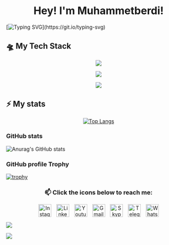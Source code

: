 <h1 align="center">Hey! I'm Muhammetberdi!</h1>

<!-- ![](https://github.com/BEPb/BEPb/blob/main/assets/Bottom_up.svg) -->

[![Typing SVG](https://readme-typing-svg.herokuapp.com?color=%2336BCF7&center=true&size=30&duration=2000&pause=1000&random=true&vCenter=true&width=900&lines=Electronics+and+IoT+Engineer;Good+coder;Future+GDG+Expert;Fullstack+developer;Creative+problem+solver;Reliable+project+manager;Loved+mentor;Perfect+teamlead;)](https://git.io/typing-svg)

## 🛸 My Tech Stack

<p align="center">
    <a href="#">
        <img src="https://skillicons.dev/icons?i=golang,python,nodejs,react,vue,arduino&theme=dark" />
    </a>
</p>
<p align="center">
    <a href="#">
        <img src="https://skillicons.dev/icons?i=rabbitmq,kafka,azure,prometheus,grafana,terraform,ansible&theme=dark" />
    </a>
</p>
<p align="center">
    <a href="#">
        <img src="https://skillicons.dev/icons?i=git,figma,bash,redis,postgres,docker&theme=dark" />
    </a>
</p>

## ⚡ My stats

<p align="center">
    <a href="#">
        <!-- <img src="https://github-readme-stats.vercel.app/api?username=mikebionic&theme=onedark&show_icons=true&custom_title=Stats&count_private=true&hide_border=true&hide=issues&line_height=24&bg_color=0d1117" alt="Github stats" /> -->
        <img src="https://github-readme-stats.vercel.app/api/top-langs/?username=mikebionic&layout=compact&theme=onedark&hide_progress=false&show_icons=true&count_private=true&hide_border=true&hide=javascript,css,html,php,blade,ruby,less,ejs&bg_color=0d1117" alt="Top Langs" />
    </a>

</p>

### GitHub stats

![Anurag's GitHub stats](https://github-readme-stats-git-masterrstaa-rickstaa.vercel.app/api?username=mikebionic&show_icons=true&icon_color=238636&border_color=238636&bg_color=0d1117&title_color=c9d1d9&text_color=c9d1d9&count_private=true&include_all_commits=true)

### GitHub profile Trophy

[![trophy](https://github-profile-trophy.vercel.app/?username=mikebionic&theme=onestar&margin-w=10&no-bg=true&no-frame=true)](https://github.com/ryo-ma/github-profile-trophy)

<h3 align="center">📫 Click the icons below to reach me:</h3>
<p align="center">
<a style="margin:5px" href="https://instagram.com/me.create" target="blank"><img align="center" src="https://upload.wikimedia.org/wikipedia/commons/e/e7/Instagram_logo_2016.svg" alt="Instagram" height="35" width="35" /></a>
<a style="margin:5px" href="https://www.linkedin.com/in/muhammed-jepbarov/" target="blank"><img align="center" src="https://cdn-icons-png.freepik.com/256/16021/16021276.png?ga=GA1.1.924385862.1728385570&semt=ais_hybrid" alt="Linkedin" height="35" width="35" /></a>
<a style="margin:5px" href="https://www.linkedin.com/in/muhammed-jepbarov/" target="blank"><img align="center" src="https://cdn-icons-png.freepik.com/256/16033/16033438.png?ga=GA1.1.924385862.1728385570&semt=ais_hybrid" alt="Youtube" height="35" width="35" /></a>
<a style="margin:5px" href="mailto:muhammedjepbarov@gmail.com" target="blank"><img align="center" src="https://cdn-icons-png.freepik.com/256/5968/5968534.png?ga=GA1.1.924385862.1728385570&semt=ais_hybrid" alt="Gmail" height="35" width="35" /></a>
<a style="margin:5px" href="skype:muhammedjepbarov" target="blank"><img align="center" src="https://cdn-icons-png.freepik.com/256/16021/16021324.png?ga=GA1.1.924385862.1728385570&semt=ais_hybrid" alt="Skype" height="35" width="35" /></a>
<a style="margin:5px" href="https://t.me/mecreate" target="blank"><img align="center" src="https://upload.wikimedia.org/wikipedia/commons/8/83/Telegram_2019_Logo.svg" alt="Telegram" height="35" width="35" /></a>
<a style="margin:5px" href="https://wa.me/+99361509038" target="blank"><img align="center" src="https://cdn-icons-png.freepik.com/256/733/733585.png?semt=ais_hybrid" alt="Whatsapp" height="35" width="35" /></a>

</p>

<!-- ![](https://komarev.com/ghpvc/?username=your-mikebionic&color=2336BC) -->

[![](https://visitcount.itsvg.in/api?id=mikebionic&label=Profile%20Views&pretty=false)](https://visitcount.itsvg.in)

![](https://github.com/BEPb/BEPb/blob/main/assets/Bottom_down.svg)
